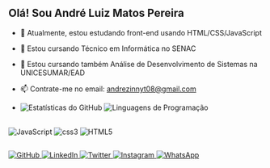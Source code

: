 ## Olá! Sou André Luiz Matos Pereira


- 🔭 Atualmente, estou estudando front-end usando HTML/CSS/JavaScript
- 📌 Estou cursando Técnico em Informática no SENAC
- 📌 Estou cursando também Análise de Desenvolvimento de Sistemas na UNICESUMAR/EAD
- 📫 Contrate-me no email: andrezinnyt08@gmail.com

- <div>
    <a href-"https://github.com/drezinnxs10">
   <img src="https://github-readme-stats.vercel.app/api?username=drezinnxs10&show_icons=true&theme=dark" alt="Estatísticas do GitHub" />
   <img src="https://github-readme-stats.vercel.app/api/top-langs/?username=drezinnxs10&layout=compact&theme=dark" alt="Linguagens de Programação" />
</div>
<div style="display: incline_block"><br>
<img src="https://img.shields.io/badge/JavaScript-333333?style=for-the-badge&logo=javascript&logoColor=F7DF1E" alt="JavaScript" />
<img src="https://img.shields.io/badge/css3-3776AB?style=for-the-badge&logo=css3&logoColor=FFD43B" alt="css3" />
<img src="https://img.shields.io/badge/HTML5-E34F26?style=for-the-badge&logo=html5&logoColor=FFFFFF" alt="HTML5" />
</div>

##
<div>
<a href="https://github.com/drezinnxs10" target="_blank">
    <img src="https://img.icons8.com/ios-filled/50/000000/github.png" alt="GitHub" />
</a>
<a href="https://www.linkedin.com/in/André Luiz Matos Pereira" target="_blank">
    <img src="https://img.icons8.com/ios-filled/50/000000/linkedin.png" alt="LinkedIn" />
</a>
<a href="https://twitter.com/@_drezinnxs10" target="_blank">
    <img src="https://img.icons8.com/ios-filled/50/000000/twitter.png" alt="Twitter" />
</a>
<a href="https://www.instagram.com/@_drezinnxs10" target="_blank">
    <img src="https://img.icons8.com/ios-filled/50/000000/instagram-new.png" alt="Instagram" />
  <a href="https://wa.me/(11)989795701" target="_blank">
    <img src="https://img.icons8.com/ios-filled/50/000000/whatsapp.png" alt="WhatsApp" />
</a>
</div>
          
          
  
          

